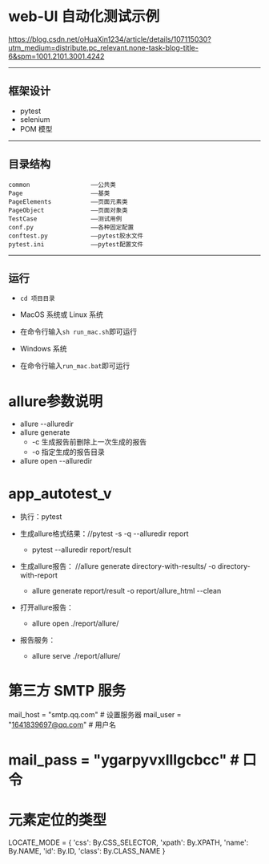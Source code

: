 # web-UI 自动化测试示例
https://blog.csdn.net/oHuaXin1234/article/details/107115030?utm_medium=distribute.pc_relevant.none-task-blog-title-6&spm=1001.2101.3001.4242

---

## 框架设计

- pytest
- selenium
- POM 模型

---

## 目录结构

    common                 ——公共类
    Page                   ——基类
    PageElements           ——页面元素类
    PageObject             ——页面对象类
    TestCase               ——测试用例
    conf.py                ——各种固定配置
    conftest.py            ——pytest胶水文件
    pytest.ini             ——pytest配置文件

---

## 运行

- `cd 项目目录`

* MacOS 系统或 Linux 系统

- 在命令行输入`sh run_mac.sh`即可运行

* Windows 系统

- 在命令行输入`run_mac.bat`即可运行


# allure参数说明


- allure --alluredir
- allure generate
    - -c 生成报告前删除上一次生成的报告
    - -o 指定生成的报告目录
- allure open --alluredir

# app_autotest_v

- 执行：pytest
- 生成allure格式结果：//pytest -s -q --alluredir report
    - pytest --alluredir report/result

- 生成allure报告： //allure generate directory-with-results/ -o directory-with-report
    - allure generate report/result -o report/allure_html --clean

- 打开allure报告：
    - allure open ./report/allure/

- 报告服务：
    - allure serve ./report/allure/

# 第三方 SMTP 服务
mail_host = "smtp.qq.com"  # 设置服务器
mail_user = "1641839697@qq.com"  # 用户名
# mail_pass = "ygarpyvxlllgcbcc"  # 口令

# 元素定位的类型
LOCATE_MODE = {
    'css': By.CSS_SELECTOR,
    'xpath': By.XPATH,
    'name': By.NAME,
    'id': By.ID,
    'class': By.CLASS_NAME
}